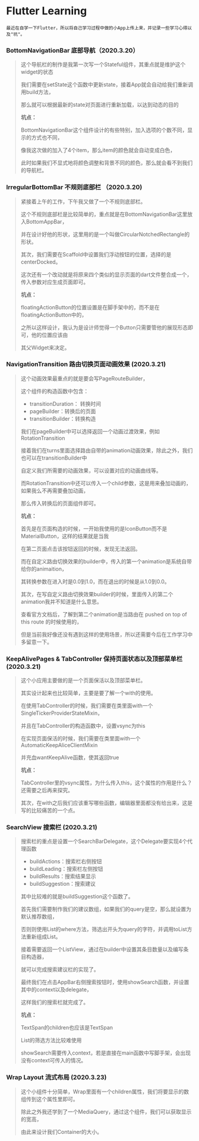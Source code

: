 
# Flutter Learning
```
最近在自学一下Flutter，所以将自己学习过程中做的小App上传上来，并记录一些学习心得以及"坑"。
```

### BottomNavigationBar 底部导航（2020.3.20）
> 这个导航栏的制作是我第一次写一个Stateful组件，其重点就是维护这个widget的状态
> 
> 我们需要在setState这个函数中更新state，接着App就会自动给我们重新调用build方法，
> 
> 那么就可以根据最新的state对页面进行重新加载，以达到动态的目的
> 
> **坑点：**
> 
> BottomNavigationBar这个组件设计的有些特别，加入选项的个数不同，显示的方式也不同，
> 
> 像我这次做的加入了4个item，那么item的颜色就会自动变成白色，
> 
> 此时如果我们不显式地将颜色调整和背景不同的颜色，那么就会看不到我们的导航栏。

### IrregularBottomBar 不规则底部栏 （2020.3.20)
> 紧接着上午的工作，下午我又做了一个不规则底部栏。
>
> 这个不规则底部栏是比较简单的，重点就是在BottomNavigationBar这里放入BottomAppBar，
>
> 并在设计好他的形状，这里用的是一个叫做CircularNotchedRectangle的形状。
>
> 其次，我们需要在Scaffold中设置我们浮动按钮的位置，选择的是centerDocked。
>
> 这次还有一个改动就是将原来四个类似的显示页面的dart文件整合成一个，传入参数对应生成页面即可。
>
> **坑点：**
>
> floatingActionButton的位置设置是在脚手架中的，而不是在floatingActionButton中的，
>
> 之所以这样设计，我认为是设计师觉得一个Button只需要管他的展现形态即可，他的位置应该由
>
> 其父Widget来决定。

### NavigationTransition 路由切换页面动画效果 (2020.3.21)

> 这个动画效果最重点的就是要会写PageRouteBuilder，
>
> 这个组件的构造函数中包含：
>
> - transitionDuration： 转换时间
> - pageBuilder：转换后的页面
> - transitionBuilder：转换构造
>
> 我们在pageBuilder中可以选择返回一个动画过渡效果，例如RotationTransition
>
> 接着我们在turns里面选择路由自带的animation动画效果，除此之外，我们也可以在transitionBuilder中
>
> 自定义我们所需要的动画效果，可以设置对应的动画曲线等。
>
> 而RotationTransition中还可以传入一个child参数，这是用来叠加动画的，如果我么不再需要叠加动画，
>
> 那么传入转换后的页面组件即可。
>
>
> **坑点：**
>
> 首先是在页面构造的时候，一开始我使用的是IconButton而不是MaterialButton，这样的结果就是当我
>
> 在第二页面点击该按钮返回的时候，发现无法返回。
>
> 而在自定义路由切换效果的builder中，传入的第一个animation是系统自带给你的animaition，
>
> 其转换参数在进入时是0.0到1.0，而在退出的时候是从1.0到0.0。
>
> 其次，在写自定义路由切换效果builder的时候，里面传入的第二个animation我并不知道是什么意思。
>
> 查看官方文档后，了解到第二个animation是当路由在 pushed on top of this route 的时候使用的，
>
> 但是当前我好像还没有遇到这样的使用场景，所以还需要今后在工作学习中多留意一下。

### KeepAlivePages & TabController 保持页面状态以及顶部菜单栏 (2020.3.21)

> 这个小应用主要做的是一个页面保活以及顶部菜单栏。
>
> 其实设计起来也比较简单，主要是要了解一个with的使用。
>
> 在使用TabController的时候，我们需要在类里面with一个SingleTickerProviderStateMixin，
>
> 并且在TabController的构造函数中，设置vsync为this
>
> 在实现页面保活的时候，我们需要在类里面with一个AutomaticKeepAliceClientMixin
>
> 并充血wantKeepAlive函数，使其返回true
>
> **坑点：**
>
> TabController里的vsync属性，为什么传入this，这个属性的作用是什么？还需要之后再来探究。
>
> 其次，在with之后我们应该重写哪些函数，编辑器里面都没有给出来，这是写的比较痛苦的一个点。

### SearchView 搜索栏 (2020.3.21)

> 搜索栏的重点是设置一个SearchBarDelegate，这个Delegate要实现4个代理函数
>
> - buildActions：搜索栏右侧按钮
> - buildLeading：搜索栏左侧按钮
> - buildResults：搜索结果显示
> - buildSuggestion：搜索建议
>
> 其中比较难的就是buildSuggestion这个函数了。
>
> 首先我们需要制作我们的建议数组，如果我们的query是空，那么就设置为默认推荐数组，
>
> 否则则使用List的where方法，筛选出开头为query的字符，并调用toList方法重新组成List。
>
> 接着需要返回一个ListView，通过在builder中设置其条目数量以及编写条目构造器，
>
> 就可以完成搜索建议栏的实现了。
>
> 最终我们在点击AppBar右侧搜索按钮时，使用showSearch函数，并设置其中的context以及delegate，
>
> 这样我们的搜索栏就完成了。
>
> **坑点：**
>
> TextSpan的children也应该是TextSpan
>
> List的筛选方法比较难使用
>
> showSearch需要传入context，若是直接在main函数中写脚手架，会出现没有context可传入的情况。

### Wrap Layout 流式布局 (2020.3.23)

> 这个小组件十分简单，Wrap里面有一个children属性，我们将要显示的数组传到这个属性里即可。
>
> 除此之外我还学到了一个MediaQuery，通过这个组件，我们可以获取显示的宽高，
>
> 由此来设计我们Container的大小。